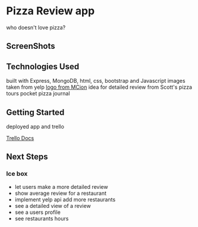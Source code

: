 # Pizza Review app

who doesn't love pizza?

## ScreenShots


## Technologies Used

built with Express, MongoDB, html, css, bootstrap and Javascript
images taken from yelp
[logo from MCion](https://www.mcicon.com/product/pizza-icon-5/)
idea for detailed review from Scott's pizza tours pocket pizza journal


## Getting Started
deployed app and trello

[Trello Docs](https://trello.com/b/JuNjj4hn/project-2)


## Next Steps

### Ice box

- let users make a more detailed review
- show average review for a restaurant
- implement yelp api add more restaurants
- see a detailed view of a review
- see a users profile
- see restaurants hours
